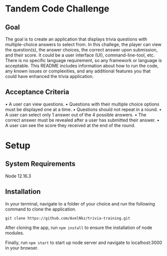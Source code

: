 # Tandem Code Challenge 

## Goal

The goal is to create an application that displays trivia questions with multiple-choice answers to select
from. 
In this challege, the player can view the question(s), the answer choices, the correct answer upon submission, and their score. It could be a user interface (UI), command-line-tool, etc. There is no specific language requirement, so any framework or language is acceptable.
This README includes information about how to run the code, any known issues or complexities, and any additional features you that could have enhanced the trivia application.

## Acceptance Criteria

• A user can view questions.
• Questions with their multiple choice options must be displayed one at a time.
• Questions should not repeat in a round.
• A user can select only 1 answer out of the 4 possible answers.
• The correct answer must be revealed after a user has submitted their answer.
• A user can see the score they received at the end of the round.

# Setup

## System Requirements

Node 12.16.3

## Installation

In your terminal, navigate to a folder of your choice and run the following command to clone the application.

`git clone https://github.com/AxelNkz/trivia-training.git`

After cloning the app, run `npm install` to ensure the installation of node modules.

Finally, run `npm start` to start up node server and navigate to localhost:3000 in your browser.
